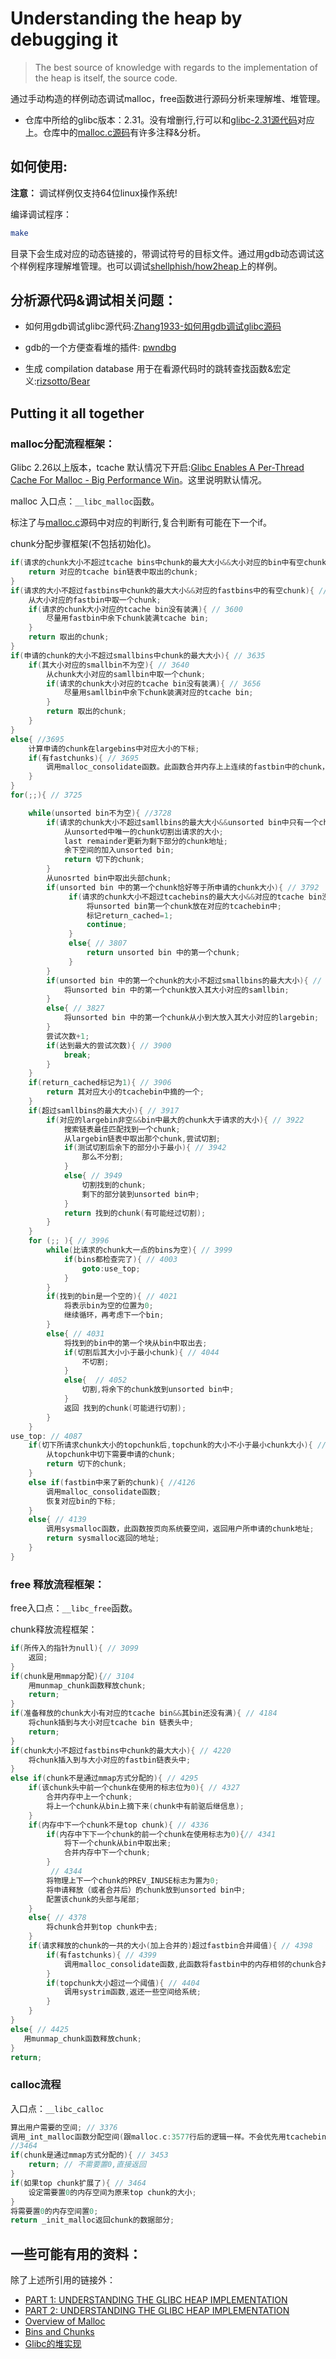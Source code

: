 # Understanding the heap by debugging it

> The best source of knowledge with regards to the implementation of the heap is itself, the source code.


通过手动构造的样例动态调试malloc，free函数进行源码分析来理解堆、堆管理。

* 仓库中所给的glibc版本：2.31。没有增删行,行可以和[glibc-2.31源代码](https://elixir.free-electrons.com/glibc/glibc-2.31/source/malloc/malloc.c)对应上。仓库中的[malloc.c源码](https://github.com/Zhang1933/linux-heap-study/blob/main/glibc-2.31/malloc/malloc.c)有许多注释&分析。

## 如何使用:

**注意：** 调试样例仅支持64位linux操作系统!

编译调试程序：

```bash
make
```

目录下会生成对应的动态链接的，带调试符号的目标文件。通过用gdb动态调试这个样例程序理解堆管理。也可以调试[shellphish/how2heap](https://github.com/shellphish/how2heap)上的样例。

## 分析源代码&调试相关问题：

* 如何用gdb调试glibc源代码:[Zhang1933-如何用gdb调试glibc源码](https://zhang1933.github.io/2022/06/07/%E5%A6%82%E4%BD%95%E7%94%A8gdb%E8%B0%83%E8%AF%95glibc%E6%BA%90%E7%A0%81.html)

* gdb的一个方便查看堆的插件: [pwndbg](https://github.com/pwndbg/pwndbg)

* 生成 compilation database 用于在看源代码时的跳转查找函数&宏定义:[rizsotto/Bear](https://github.com/rizsotto/Bear)

## Putting it all together

### malloc分配流程框架：

Glibc 2.26以上版本，tcache 默认情况下开启:[Glibc Enables A Per-Thread Cache For Malloc - Big Performance Win](https://www.phoronix.com/scan.php?page=news_item&px=glibc-malloc-thread-cache)。这里说明默认情况。

malloc 入口点：`__libc_malloc`函数。

标注了与[malloc.c](https://elixir.free-electrons.com/glibc/glibc-2.31/source/malloc/malloc.c)源码中对应的判断行,复合判断有可能在下一个if。

chunk分配步骤框架(不包括初始化)。

```cpp
if(请求的chunk大小不超过tcache bins中chunk的最大大小&&大小对应的bin中有空chunk){// 3047
    return 对应的tcache bin链表中取出的chunk;
}
if(请求的大小不超过fastbins中chunk的最大大小&&对应的fastbins中的有空chunk){ // 3577
    从大小对应的fastbin中取一个chunk;
    if(请求的chunk大小对应的tcache bin没有装满){ // 3600
        尽量用fastbin中余下chunk装满tcache bin;
    }
    return 取出的chunk;
}
if(申请的chunk的大小不超过smallbins中chunk的最大大小){ // 3635
    if(其大小对应的smallbin不为空){ // 3640
        从chunk大小对应的samllbin中取一个chunk;
        if(请求的chunk大小对应的tcache bin没有装满){ // 3656
            尽量用samllbin中余下chunk装满对应的tcache bin;
        }
        return 取出的chunk;
    }
}
else{ //3695
    计算申请的chunk在largebins中对应大小的下标;
    if(有fastchunks){ // 3695
        调用malloc_consolidate函数。此函数合并内存上上连续的fastbin中的chunk，并放到unsorted bin中;
    }
}
for(;;){ // 3725

    while(unsorted bin不为空){ //3728
        if(请求的chunk大小不超过samllbins的最大大小&&unsorted bin中只有一个chunk&&unsorted bin中唯一的chunk==last remainder&&切割下unsorted bin中唯一的chunk之后其大小不小于chunk的最小大小){ // 3756
            从unsorted中唯一的chunk切割出请求的大小; 
            last remainder更新为剩下部分的chunk地址;
            余下空间的加入unsorted bin;
            return 切下的chunk; 
        }
        从unosrted bin中取出头部chunk;
        if(unsorted bin 中的第一个chunk恰好等于所申请的chunk大小){ // 3792
             if(请求的chunk大小不超过tcachebins的最大大小&&对应的tcache bin没有装满){ // 3800
                 将unsorted bin第一个chunk放在对应的tcachebin中;
                 标记return_cached=1;
                 continue;
             }
             else{ // 3807
                 return unsorted bin 中的第一个chunk;
             }
        }
        if(unsorted bin 中的第一个chunk的大小不超过smallbins的最大大小){ // 3821 
            将unsorted bin 中的第一个chunk放入其大小对应的samllbin;
        }
        else{ // 3827
            将unsorted bin 中的第一个chunk从小到大放入其大小对应的largebin; 
        }
        尝试次数+1;
        if(达到最大的尝试次数){ // 3900
            break;
        }
    }
    if(return_cached标记为1){ // 3906
        return 其对应大小的tcachebin中摘的一个;
    }
    if(超过samllbins的最大大小){ // 3917
        if(对应的largebin非空&&bin中最大的chunk大于请求的大小){ // 3922
            搜索链表最佳匹配找到一个chunk;
            从largebin链表中取出那个chunk,尝试切割;
            if(测试切割后余下的部分小于最小){ // 3942
                那么不分割;
            }
            else{ // 3949
                切割找到的chunk; 
                剩下的部分装到unsorted bin中;
            }
            return 找到的chunk(有可能经过切割);
        }
    }
    for (;; ){ // 3996
        while(比请求的chunk大一点的bins为空){ // 3999
            if(bins都检查完了){ // 4003
                goto:use_top;
            }
        }
        if(找到的bin是一个空的){ // 4021
            将表示bin为空的位置为0;
            继续循环，再考虑下一个bin;
        }
        else{ // 4031
            将找到的bin中的第一个块从bin中取出去; 
            if(切割后其大小小于最小chunk){ // 4044
                不切割;
            }
            else{  // 4052
                切割,将余下的chunk放到unsorted bin中;
            }
            返回 找到的chunk(可能进行切割);
        }
    }
use_top: // 4087
    if(切下所请求chunk大小的topchunk后,topchunk的大小不小于最小chunk大小){ // 4109
        从topchunk中切下需要申请的chunk;
        return 切下的chunk;
    }
    else if(fastbin中来了新的chunk){ //4126
        调用malloc_consolidate函数;        
        恢复对应bin的下标;
    }
    else{ // 4139
        调用sysmalloc函数，此函数按页向系统要空间，返回用户所申请的chunk地址;
        return sysmalloc返回的地址;
    }
}

```


### free 释放流程框架：

free入口点：`__libc_free`函数。

chunk释放流程框架：

```cpp
if(所传入的指针为null){ // 3099
    返回;
}
if(chunk是用mmap分配){// 3104
    用munmap_chunk函数释放chunk;
    return;
}
if(准备释放的chunk大小有对应的tcache bin&&其bin还没有满){ // 4184
    将chunk插到与大小对应tcache bin 链表头中;
    return;
}
if(chunk大小不超过fastbins中chunk的最大大小){ // 4220
    将chunk插入到与大小对应的fastbin链表头中;
}
else if(chunk不是通过mmap方式分配的){ // 4295
    if(该chunk头中前一个chunk在使用的标志位为0){ // 4327
        合并内存中上一个chunk;
        将上一个chunk从bin上摘下来(chunk中有前驱后继信息);
    }
    if(内存中下一个chunk不是top chunk){ // 4336
        if(内存中下下一个chunk的前一个chunk在使用标志为0){// 4341
            将下一个chunk从bin中取出来;
            合并内存中下一个chunk;
        }
         // 4344
        将物理上下一个chunk的PREV_INUSE标志为置为0;
        将申请释放（或者合并后）的chunk放到unsorted bin中;
        配置该chunk的头部与尾部;
    }
    else{ // 4378
        将chunk合并到top chunk中去;
    }
    if(请求释放的chunk的一共的大小(加上合并的)超过fastbin合并阈值){ // 4398
        if(有fastchunks){ // 4399
            调用malloc_consolidate函数,此函数将fastbin中的内存相邻的chunk合并后插入到unsorted bin链表中;
        }
        if(topchunk大小超过一个阈值){ // 4404
            调用systrim函数,返还一些空间给系统; 
        }
    }
}
else{ // 4425
   用munmap_chunk函数释放chunk;
}
return;
```

### calloc流程

入口点：`__libc_calloc`

```cpp
算出用户需要的空间; // 3376
调用_int_malloc函数分配空间(跟malloc.c:3577行后的逻辑一样。不会优先用tcachebin); // 3428
//3464
if(chunk是通过mmap方式分配的){ // 3453
    return; // 不需要置0,直接返回
}
if(如果top chunk扩展了){ // 3464 
    设定需要置0的内存空间为原来top chunk的大小;
}
将需要置0的内存空间置0;
return _init_malloc返回chunk的数据部分;
```

## 一些可能有用的资料：

除了上述所引用的链接外：

* [PART 1: UNDERSTANDING THE GLIBC HEAP IMPLEMENTATION](https://azeria-labs.com/heap-exploitation-part-2-glibc-heap-free-bins/)
* [PART 2: UNDERSTANDING THE GLIBC HEAP IMPLEMENTATION](https://azeria-labs.com/heap-exploitation-part-2-glibc-heap-free-bins/)
* [Overview of Malloc](https://sourceware.org/glibc/wiki/MallocInternals#Thread_Local_Cache_.28tcache.29)
* [Bins and Chunks](https://heap-exploitation.dhavalkapil.com/diving_into_glibc_heap/bins_chunks)
* [Glibc的堆实现](https://dere.press/2020/06/21/glibc-heap/#unlink_chunk)
